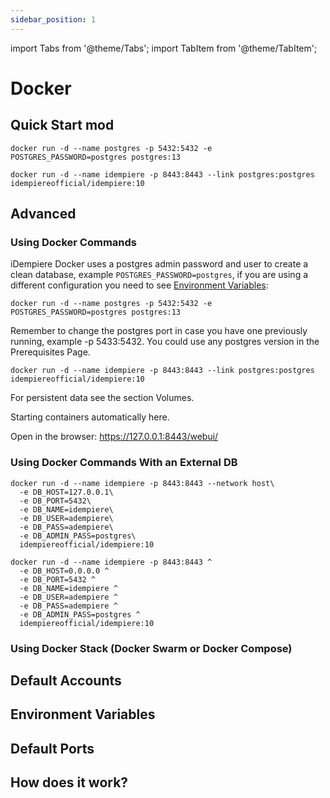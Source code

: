 ```yaml
---
sidebar_position: 1
---
```


import Tabs from '@theme/Tabs';
import TabItem from '@theme/TabItem';

# Docker

## Quick Start mod

```shell
docker run -d --name postgres -p 5432:5432 -e POSTGRES_PASSWORD=postgres postgres:13
```

```shell
docker run -d --name idempiere -p 8443:8443 --link postgres:postgres idempiereofficial/idempiere:10
```

## Advanced

### Using Docker Commands

iDempiere Docker uses a postgres admin password and user to create a clean database, example `POSTGRES_PASSWORD=postgres`, if you are using a different configuration you need to see [Environment Variables](#environment-variables):

```shell
docker run -d --name postgres -p 5432:5432 -e POSTGRES_PASSWORD=postgres postgres:13
```

Remember to change the postgres port in case you have one previously running, example -p 5433:5432. You could use any postgres version in the Prerequisites Page.

```shell
docker run -d --name idempiere -p 8443:8443 --link postgres:postgres idempiereofficial/idempiere:10
```

For persistent data see the section Volumes.

Starting containers automatically here.

Open in the browser: https://127.0.0.1:8443/webui/

### Using Docker Commands With an External DB

<Tabs groupId="operating-systems">
  <TabItem value="linux" label="Linux">

```
docker run -d --name idempiere -p 8443:8443 --network host\
  -e DB_HOST=127.0.0.1\
  -e DB_PORT=5432\
  -e DB_NAME=idempiere\
  -e DB_USER=adempiere\
  -e DB_PASS=adempiere\
  -e DB_ADMIN_PASS=postgres\
  idempiereofficial/idempiere:10
```

  </TabItem>
  <TabItem value="windows" label="Windows">

```
docker run -d --name idempiere -p 8443:8443 ^
  -e DB_HOST=0.0.0.0 ^
  -e DB_PORT=5432 ^
  -e DB_NAME=idempiere ^
  -e DB_USER=adempiere ^
  -e DB_PASS=adempiere ^
  -e DB_ADMIN_PASS=postgres ^
  idempiereofficial/idempiere:10
```

  </TabItem>
</Tabs>

### Using Docker Stack (Docker Swarm or Docker Compose)

## Default Accounts

## Environment Variables

## Default Ports

## How does it work?

